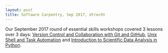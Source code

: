 ```yaml
---
layout: post
title: Softawre Carpentry, Sep 2017, Utrecht
---
```

Our September 2017  round of essential skills workshops covered 3 lessons over 3 days:
[Version Control and Collaboration with Git and GitHub](https://escience-academy.github.io/2017-09-06-git-github/),
[Unix Shell and Task Automation](https://escience-academy.github.io/2017-09-07-shell-automation/) and
[Introduction to Scientific Data Analysis in Python](https://escience-academy.github.io/2017-09-08-python-intro/).
